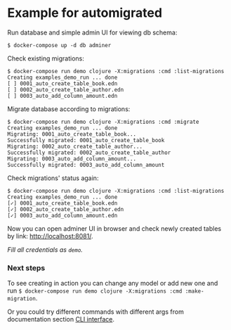# Example for automigrated

Run database and simple admin UI for viewing db schema:

```shell
$ docker-compose up -d db adminer
```

Check existing migrations:

```shell
$ docker-compose run demo clojure -X:migrations :cmd :list-migrations
Creating examples_demo_run ... done
[ ] 0001_auto_create_table_book.edn
[ ] 0002_auto_create_table_author.edn
[ ] 0003_auto_add_column_amount.edn
```

Migrate database according to migrations:

```shell
$ docker-compose run demo clojure -X:migrations :cmd :migrate
Creating examples_demo_run ... done
Migrating: 0001_auto_create_table_book...
Successfully migrated: 0001_auto_create_table_book
Migrating: 0002_auto_create_table_author...
Successfully migrated: 0002_auto_create_table_author
Migrating: 0003_auto_add_column_amount...
Successfully migrated: 0003_auto_add_column_amount
```

Check migrations' status again:

```shell
$ docker-compose run demo clojure -X:migrations :cmd :list-migrations
Creating examples_demo_run ... done
[✓] 0001_auto_create_table_book.edn
[✓] 0002_auto_create_table_author.edn
[✓] 0003_auto_add_column_amount.edn
```

Now you can open adminer UI in browser and check newly created tables by link: [http://localhost:8081/](http://localhost:8081/).

*Fill all credentials as `demo`.*

### Next steps
To see creating in action you can change any model or add new one and run 
`$ docker-compose run demo clojure -X:migrations :cmd :make-migration`.

Or you could try different commands with different args from documentation section 
[CLI interface](https://github.com/abogoyavlensky/automigrate#cli-interface).
